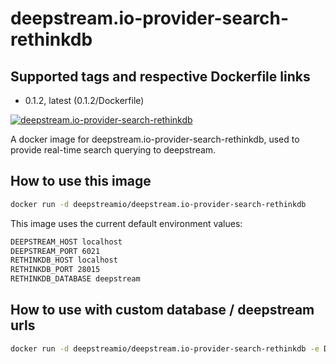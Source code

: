 # deepstream.io-provider-search-rethinkdb

## Supported tags and respective Dockerfile links

* 0.1.2, latest (0.1.2/Dockerfile)

[![deepstream.io-provider-search-rethinkdb](https://imagelayers.io/badge/deepstreamio/deepstream.io-provider-search-rethinkdb:latest.svg)](https://imagelayers.io/?images=deepstreamio/deepstream.io-provider-search-rethinkdb:latest)

A docker image for deepstream.io-provider-search-rethinkdb, used to provide real-time search querying to deepstream.

## How to use this image

```bash
docker run -d deepstreamio/deepstream.io-provider-search-rethinkdb
```

This image uses the current default environment values:

```bash
DEEPSTREAM_HOST localhost
DEEPSTREAM_PORT 6021
RETHINKDB_HOST localhost
RETHINKDB_PORT 28015
RETHINKDB_DATABASE deepstream
```

## How to use with custom database / deepstream urls

```bash
docker run -d deepstreamio/deepstream.io-provider-search-rethinkdb -e DEEPSTREAM_HOST=localhost
```